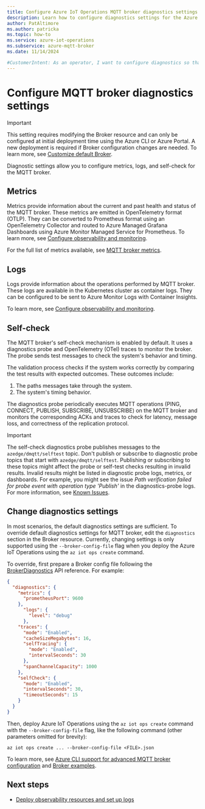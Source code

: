 ```yaml
---
title: Configure Azure IoT Operations MQTT broker diagnostics settings
description: Learn how to configure diagnostics settings for the Azure IoT Operations MQTT broker, like logs, metrics, self-check, and tracing.
author: PatAltimore
ms.author: patricka
ms.topic: how-to
ms.service: azure-iot-operations
ms.subservice: azure-mqtt-broker
ms.date: 11/14/2024

#CustomerIntent: As an operator, I want to configure diagnostics so that I can monitor MQTT broker communications.
---
```


# Configure MQTT broker diagnostics settings

> [!IMPORTANT]
> This setting requires modifying the Broker resource and can only be configured at initial deployment time using the Azure CLI or Azure Portal. A new deployment is required if Broker configuration changes are needed. To learn more, see [Customize default Broker](./overview-broker.md#customize-default-broker).

Diagnostic settings allow you to configure metrics, logs, and self-check for the MQTT broker.

## Metrics

Metrics provide information about the current and past health and status of the MQTT broker. These metrics are emitted in OpenTelemetry format (OTLP). They can be converted to Prometheus format using an OpenTelemetry Collector and routed to Azure Managed Grafana Dashboards using Azure Monitor Managed Service for Prometheus. To learn more, see [Configure observability and monitoring](../configure-observability-monitoring/howto-configure-observability.md).

For the full list of metrics available, see [MQTT broker metrics](../reference/observability-metrics-mqtt-broker.md).

## Logs

Logs provide information about the operations performed by MQTT broker. These logs are available in the Kubernetes cluster as container logs. They can be configured to be sent to Azure Monitor Logs with Container Insights.

To learn more, see [Configure observability and monitoring](../configure-observability-monitoring/howto-configure-observability.md).

## Self-check

The MQTT broker's self-check mechanism is enabled by default. It uses a diagnostics probe and OpenTelemetry (OTel) traces to monitor the broker. The probe sends test messages to check the system's behavior and timing.

The validation process checks if the system works correctly by comparing the test results with expected outcomes. These outcomes include:

1. The paths messages take through the system.
2. The system's timing behavior.

The diagnostics probe periodically executes MQTT operations (PING, CONNECT, PUBLISH, SUBSCRIBE, UNSUBSCRIBE) on the MQTT broker and monitors the corresponding ACKs and traces to check for latency, message loss, and correctness of the replication protocol.

> [!IMPORTANT]
> The self-check diagnostics probe publishes messages to the `azedge/dmqtt/selftest` topic. Don't publish or subscribe to diagnostic probe topics that start with `azedge/dmqtt/selftest`. Publishing or subscribing to these topics might affect the probe or self-test checks resulting in invalid results. Invalid results might be listed in diagnostic probe logs, metrics, or dashboards. For example, you might see the issue *Path verification failed for probe event with operation type 'Publish'* in the diagnostics-probe logs. For more information, see [Known Issues](../troubleshoot/known-issues.md#mqtt-broker).

## Change diagnostics settings

In most scenarios, the default diagnostics settings are sufficient. To override default diagnostics settings for MQTT broker, edit the `diagnostics` section in the Broker resource. Currently, changing settings is only supported using the `--broker-config-file` flag when you deploy the Azure IoT Operations using the `az iot ops create` command. 

To override, first prepare a Broker config file following the [BrokerDiagnostics](/rest/api/iotoperations/broker/create-or-update#brokerdiagnostics) API reference. For example:

```json
{
  "diagnostics": {
    "metrics": {
      "prometheusPort": 9600
    },
      "logs": {
        "level": "debug"
      },
    "traces": {
      "mode": "Enabled",
      "cacheSizeMegabytes": 16,
      "selfTracing": {
        "mode": "Enabled",
        "intervalSeconds": 30
      },
      "spanChannelCapacity": 1000
    },
    "selfCheck": {
      "mode": "Enabled",
      "intervalSeconds": 30,
      "timeoutSeconds": 15
    }
  }
}
```

Then, deploy Azure IoT Operations using the `az iot ops create` command with the `--broker-config-file` flag, like the following command (other parameters omitted for brevity):

```azurecli
az iot ops create ... --broker-config-file <FILE>.json
```

To learn more, see [Azure CLI support for advanced MQTT broker configuration](https://aka.ms/aziotops-broker-config) and [Broker examples](/rest/api/iotoperations/broker/create-or-update#examples).

## Next steps

- [Deploy observability resources and set up logs](../configure-observability-monitoring/howto-configure-observability.md)